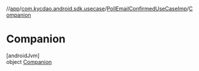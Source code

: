 //[app](../../../../index.md)/[com.kycdao.android.sdk.usecase](../../index.md)/[PollEmailConfirmedUseCaseImp](../index.md)/[Companion](index.md)

# Companion

[androidJvm]\
object [Companion](index.md)
